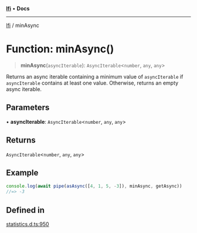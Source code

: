 [**lfi**](../readme.md) • **Docs**

***

[lfi](../globals.md) / minAsync

# Function: minAsync()

> **minAsync**(`asyncIterable`): `AsyncIterable`\<`number`, `any`, `any`\>

Returns an async iterable containing a minimum value of `asyncIterable` if
`asyncIterable` contains at least one value. Otherwise, returns an empty
async iterable.

## Parameters

• **asyncIterable**: `AsyncIterable`\<`number`, `any`, `any`\>

## Returns

`AsyncIterable`\<`number`, `any`, `any`\>

## Example

```js
console.log(await pipe(asAsync([4, 1, 5, -3]), minAsync, getAsync))
//=> -3
```

## Defined in

[statistics.d.ts:950](https://github.com/TomerAberbach/lfi/blob/e98b31ea37c84de0758cf58c8fcf28193f36b533/src/operations/statistics.d.ts#L950)
